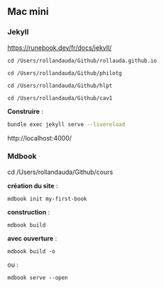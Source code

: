 ## Mac mini

### Jekyll

https://runebook.dev/fr/docs/jekyll/

```
cd /Users/rollandauda/Github/rollauda.github.io

cd /Users/rollandauda/Github/philotg

cd /Users/rollandauda/Github/hlpt

cd /Users/rollandauda/Github/cav1
```

**Construire** :

```bash
bundle exec jekyll serve --livereload
```

http://localhost:4000/

### Mdbook

cd /Users/rollandauda/Github/cours

**création du site** : 

```
mdbook init my-first-book
```

**construction** :

```
mdbook build
```

**avec ouverture** :

```
mdbook build -o
```

ou :

```
mdbook serve --open
```

